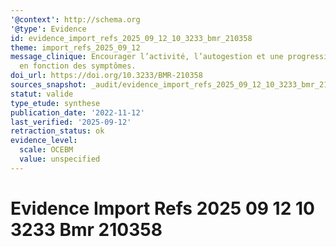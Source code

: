 ```yaml
---
'@context': http://schema.org
'@type': Evidence
id: evidence_import_refs_2025_09_12_10_3233_bmr_210358
theme: import_refs_2025_09_12
message_clinique: Encourager l’activité, l’autogestion et une progression graduée
  en fonction des symptômes.
doi_url: https://doi.org/10.3233/BMR-210358
sources_snapshot: _audit/evidence_import_refs_2025_09_12_10_3233_bmr_210358.json
statut: valide
type_etude: synthese
publication_date: '2022-11-12'
last_verified: '2025-09-12'
retraction_status: ok
evidence_level:
  scale: OCEBM
  value: unspecified
---
```

# Evidence Import Refs 2025 09 12 10 3233 Bmr 210358

